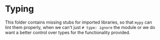 Typing
===

This folder contains missing stubs for imported libraries, so that `mypy` can lint them properly, when we can't just `# type: ignore` the module or we do want a better control over types for the functionality provided.
